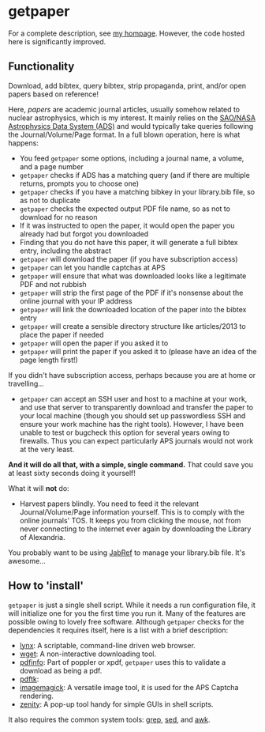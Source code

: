 # getpaper
For a complete description, see [my hompage](http://www.cns.s.u-tokyo.ac.jp/~daid/hack/getpaper.html).  However, the code hosted here is significantly improved.

## Functionality

Download, add bibtex, query bibtex, strip propaganda, print, and/or open papers based on reference!

Here, _papers_ are academic journal articles, usually somehow related to nuclear astrophysics, which is my interest.  It mainly relies on the [SAO/NASA Astrophysics Data System (ADS)](http://adsabs.harvard.edu/) and would typically take queries following the Journal/Volume/Page format.  In a full blown operation, here is what happens: 
* You feed `getpaper` some options, including a journal name, a volume, and a page number
* `getpaper` checks if ADS has a matching query (and if there are multiple returns, prompts you to choose one)
* `getpaper` checks if you have a matching bibkey in your library.bib file, so as not to duplicate
* `getpaper` checks the expected output PDF file name, so as not to download for no reason
* If it was instructed to open the paper, it would open the paper you already had but forgot you downloaded
* Finding that you do not have this paper, it will generate a full bibtex entry, including the abstract
* `getpaper` will download the paper (if you have subscription access)
* `getpaper` can let you handle captchas at APS
* `getpaper` will ensure that what was downloaded looks like a legitimate PDF and not rubbish
* `getpaper` will strip the first page of the PDF if it's nonsense about the online journal with your IP address
* `getpaper` will link the downloaded location of the paper into the bibtex entry
* `getpaper` will create a sensible directory structure like articles/2013 to place the paper if needed
* `getpaper` will open the paper if you asked it to
* `getpaper` will print the paper if you asked it to (please have an idea of the page length first!)

If you didn't have subscription access, perhaps because you are at home or travelling...
* `getpaper` can accept an SSH user and host to a machine at your work, and use that server to transparently download and transfer the paper to your local machine (though you should set up passwordless SSH and ensure your work machine has the right tools).  However, I have been unable to test or bugcheck this option for several years owing to firewalls.  Thus you can expect particularly APS journals would not work at the very least.

**And it will do all that, with a simple, single command.**  That could save you at least sixty seconds doing it yourself!

What it will **not** do:
* Harvest papers blindly.  You need to feed it the relevant Journal/Volume/Page information yourself.  This is to comply with the online journals' TOS.  It keeps you from clicking the mouse, not from never connecting to the internet ever again by downloading the Library of Alexandria.

You probably want to be using [JabRef](http://jabref.sourceforge.net/) to manage your library.bib file.  It's awesome...

## How to 'install'

`getpaper` is just a single shell script.  While it needs a run configuration file, it will initialize one for you the first time you run it.  Many of the features are possible owing to lovely free software.  Although `getpaper` checks for the dependencies it requires itself, here is a list with a brief description:

* [lynx](https://lynx.browser.org/): A scriptable, command-line driven web browser.
* [wget](http://www.gnu.org/software/wget/): A non-interactive downloading tool.
* [pdfinfo](https://poppler.freedesktop.org/): Part of poppler or xpdf, `getpaper` uses this to validate a download as being a pdf.
* [pdftk](https://www.pdflabs.com/tools/pdftk-the-pdf-toolkit/): 
* [imagemagick](https://www.imagemagick.org): A versatile image tool, it is used for the APS Captcha rendering.
* [zenity](https://help.gnome.org/users/zenity/stable/): A pop-up tool handy for simple GUIs in shell scripts.

It also requires the common system tools: [grep](https://www.gnu.org/software/grep/), [sed](https://www.gnu.org/software/grep/), and [awk](https://www.gnu.org/software/gawk/).
